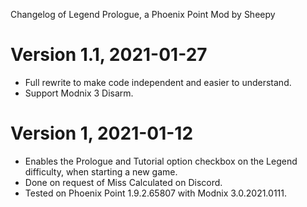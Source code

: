 Changelog of Legend Prologue, a Phoenix Point Mod by Sheepy

# Version 1.1, 2021-01-27

* Full rewrite to make code independent and easier to understand.
* Support Modnix 3 Disarm.

# Version 1, 2021-01-12

* Enables the Prologue and Tutorial option checkbox on the Legend difficulty, when starting a new game.
* Done on request of Miss Calculated on Discord.
* Tested on Phoenix Point 1.9.2.65807 with Modnix 3.0.2021.0111.
